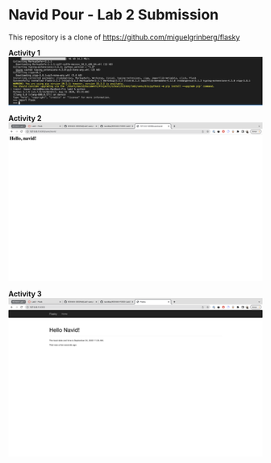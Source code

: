 # Navid Pour - Lab 2 Submission
This repository is a clone of https://github.com/miguelgrinberg/flasky

**Activity 1**
![Activity 1 Screenshot](./screenshot_1.png)

**Activity 2**
![Activity 2 Screenshot](./screenshot_3.png)

**Activity 3**
![Activity 3 Screenshot](./screenshot_4.png)